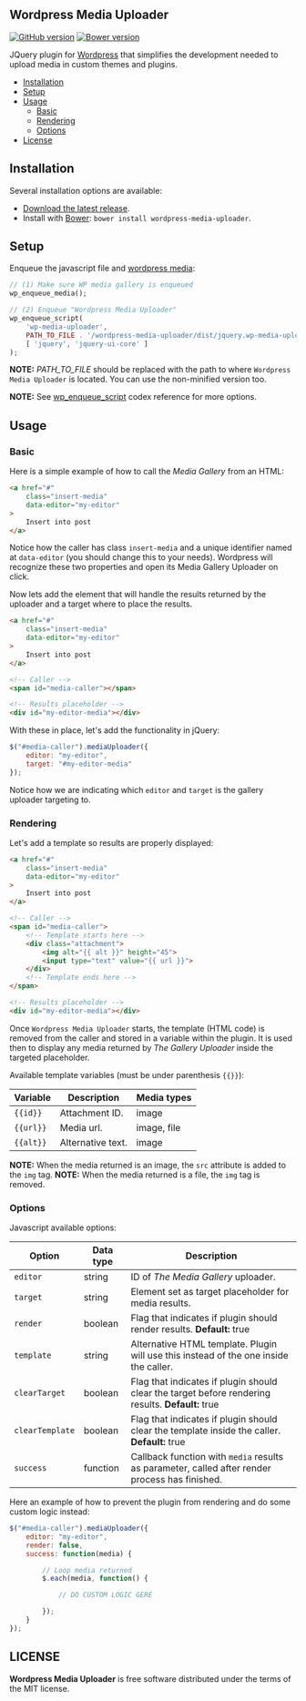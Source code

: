 Wordpress Media Uploader
--------------------------------
[![GitHub version](https://badge.fury.io/gh/amostajo%2Fwordpress-media-uploader.svg)](https://badge.fury.io/gh/amostajo%2Fwordpress-media-uploader)
[![Bower version](https://badge.fury.io/bo/wordpress-media-uploader.svg)](https://badge.fury.io/bo/wordpress-media-uploader)

JQuery plugin for [Wordpress](https://wordpress.org/) that simplifies the development needed to upload media in custom themes and plugins.

- [Installation](#installation)
- [Setup](#setup)
- [Usage](#usage)
    - [Basic](#html)
    - [Rendering](#rendering)
    - [Options](#options)
- [License](#license)

## Installation

Several installation options are available:

- [Download the latest release](https://github.com/amostajo/wordpress-media-uploader/releases).
- Install with [Bower](http://bower.io): `bower install wordpress-media-uploader`.

## Setup

Enqueue the javascript file and [wordpress media](https://codex.wordpress.org/Function_Reference/wp_enqueue_media):

```php
// (1) Make sure WP media gallery is enqueued
wp_enqueue_media();

// (2) Enqueue "Wordpress Media Uploader"
wp_enqueue_script(
	'wp-media-uploader',
	PATH_TO_FILE . '/wordpress-media-uploader/dist/jquery.wp-media-uploader.min.js',
	[ 'jquery', 'jquery-ui-core' ]
);
```

**NOTE:** *PATH_TO_FILE* should be replaced with the path to where `Wordpress Media Uploader` is located. You can use the non-minified version too.

**NOTE:** See [wp_enqueue_script](https://codex.wordpress.org/Function_Reference/wp_enqueue_script) codex reference for more options.

## Usage

### Basic

Here is a simple example of how to call the *Media Gallery* from an HTML:

```html
<a href="#"
	class="insert-media"
	data-editor="my-editor"
>
	Insert into post
</a>
```

Notice how the caller has class `insert-media` and a unique identifier named at `data-editor` (you should change this to your needs). Wordpress will recognize these two properties and open its Media Gallery Uploader on click.

Now lets add the element that will handle the results returned by the uploader and a target where to place the results.

```html
<a href="#"
	class="insert-media"
	data-editor="my-editor"
>
	Insert into post
</a>

<!-- Caller -->
<span id="media-caller"></span>

<!-- Results placeholder -->
<div id="my-editor-media"></div>
```

With these in place, let's add the functionality in jQuery:

```javascript
$("#media-caller").mediaUploader({
	editor: "my-editor",
	target: "#my-editor-media"
});
```

Notice how we are indicating which `editor` and `target` is the gallery uploader targeting to.

### Rendering

Let's add a template so results are properly displayed:

```html
<a href="#"
	class="insert-media"
	data-editor="my-editor"
>
	Insert into post
</a>

<!-- Caller -->
<span id="media-caller">
	<!-- Template starts here -->
	<div class="attachment">
		<img alt="{{ alt }}" height="45">
		<input type="text" value="{{ url }}">
	</div>
	<!-- Template ends here -->
</span>

<!-- Results placeholder -->
<div id="my-editor-media"></div>
```

Once `Wordpress Media Uploader` starts, the template (HTML code) is removed from the caller and stored in a variable within the plugin. It is used then to display any media returned by *The Gallery Uploader* inside the targeted placeholder.

Available template variables (must be under parenthesis `{{}}`):

Variable  | Description       | Media types
--------- | ----------------- | ------------
`{{id}}`  | Attachment ID.    | image
`{{url}}` | Media url.        | image, file
`{{alt}}` | Alternative text. | image

**NOTE:** When the media returned is an image, the `src` attribute is added to the `img` tag.
**NOTE:** When the media returned is a file, the `img` tag is removed.

### Options

Javascript available options:

| Option            | Data type | Description                                                                                       |
| ----------------- | --------- | ------------------------------------------------------------------------------------------------- |
| `editor`          | string    | ID of *The Media Gallery* uploader.                                                               |
| `target`          | string    | Element set as target placeholder for media results.                                              |
| `render`          | boolean   | Flag that indicates if plugin should render results. **Default:** true                            |
| `template`        | string    | Alternative HTML template. Plugin will use this instead of the one inside the caller.             |
| `clearTarget`     | boolean   | Flag that indicates if plugin should clear the target before rendering results. **Default:** true |
| `clearTemplate`   | boolean   | Flag that indicates if plugin should clear the template inside the caller. **Default:** true      |
| `success`         | function  | Callback function with `media` results as parameter, called after render process has finished.    |

Here an example of how to prevent the plugin from rendering and do some custom logic instead:
```javascript
$("#media-caller").mediaUploader({
    editor: "my-editor",
    render: false,
    success: function(media) {

        // Loop media returned
        $.each(media, function() {

            // DO CUSTOM LOGIC GERE

        });
    }
});
```

## LICENSE

**Wordpress Media Uploader** is free software distributed under the terms of the MIT license.
